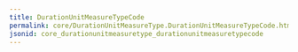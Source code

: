 ```yaml
---
title: DurationUnitMeasureTypeCode
permalink: core/DurationUnitMeasureType.DurationUnitMeasureTypeCode.html
jsonid: core_durationunitmeasuretype_durationunitmeasuretypecode
---
```

